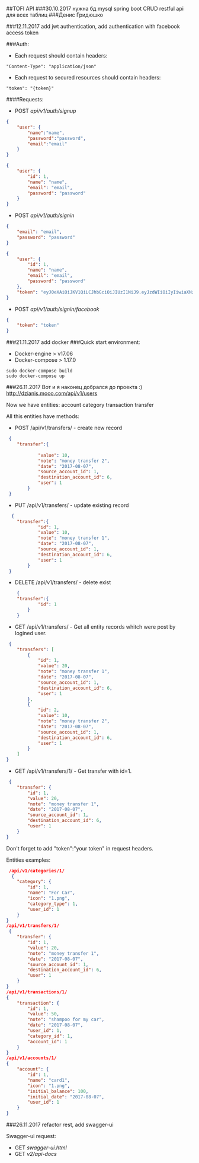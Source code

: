 ##TOFI API
###30.10.2017
нужна бд mysql
spring boot
CRUD restful api для всех таблиц
###Денис Гридюшко

###12.11.2017
add jwt authentication, add authentication with facebook access token

###Auth:
  * Each request should contain headers:
```
"Content-Type": "application/json"
```
  * Each request to secured resources should contain headers:
```
"token": "{token}"
```
####Requests:
  * POST *api/v1/auth/signup*
```json
{
	"user": {
		"name":"name",
		"password":"password",
		"email":"email"
	}
}
```
```json
{
    "user": {
        "id": 1,
        "name": "name",
        "email": "email",
        "password": "password"
    }
}
```
  * POST *api/v1/auth/signin*
```json
{
  	"email": "email",
    "password": "password"
}
```
```json
{
    "user": {
        "id": 1,
        "name": "name",
        "email": "email",
        "password": "password"
    },
    "token": "eyJ0eXAiOiJKV1QiLCJhbGciOiJIUzI1NiJ9.eyJzdWIiOiIyIiwiaXNzIjoicGVyZmVjdC10ZWFtIn0.wjjPkscxj60DsdxsQY7_CAPWVEISk-oOuQ9MU9ZdUhI"
}
```
  * POST *api/v1/auth/signin/facebook*
```json
{
	"token": "token"
}
```

###21.11.2017
add docker
###Quick start
environment:
  * Docker-engine > v17.06
  * Docker-compose > 1.17.0
```
sudo docker-compose build
sudo docker-compose up
```

###26.11.2017
Вот и я наконец добрался до проекта :)
http://dzianis.mooo.com/api/v1/users

Now we have entities:
account
category
transaction
transfer

All this entities have methods:
  * POST /api/v1/transfers/ - create new record
```json
 {
    "transfer":{
            
            "value": 10,
            "note": "money transfer 2",
            "date": "2017-08-07",
            "source_account_id": 1,
            "destination_account_id": 6,
            "user": 1
        }
 }
```
  * PUT /api/v1/transfers/ - update existing record
```json
  {
    "transfer":{
            "id": 1,
            "value": 10,
            "note": "money transfer 1",
            "date": "2017-08-07",
            "source_account_id": 1,
            "destination_account_id": 6,
            "user": 1
        }
 }
```
  * DELETE /api/v1/transfers/ - delete exist
```json
    {
    "transfer":{
            "id": 1
        }
    }
```
   
  * GET /api/v1/transfers/ - Get all entity records whitch were post by logined user.
```json
 {
    "transfers": [
        {
            "id": 1,
            "value": 20,
            "note": "money transfer 1",
            "date": "2017-08-07",
            "source_account_id": 1,
            "destination_account_id": 6,
            "user": 1
        },
        {
            "id": 2,
            "value": 10,
            "note": "money transfer 2",
            "date": "2017-08-07",
            "source_account_id": 1,
            "destination_account_id": 6,
            "user": 1
        }
    ]
}
```
  * GET /api/v1/transfers/1/ - Get transfer with id=1.
```json
 {
    "transfer": {
        "id": 1,
        "value": 20,
        "note": "money transfer 1",
        "date": "2017-08-07",
        "source_account_id": 1,
        "destination_account_id": 6,
        "user": 1
    }
}
```
  
  Don't forget to add "token":"your token" in request headers.
  
  Entities examples:
```json
 /api/v1/categories/1/
  {
    "category": {
        "id": 1,
        "name": "For Car",
        "icon": "1.png",
        "category_type": 1,
        "user_id": 1
    }
}
/api/v1/transfers/1/
 {
    "transfer": {
        "id": 1,
        "value": 20,
        "note": "money transfer 1",
        "date": "2017-08-07",
        "source_account_id": 1,
        "destination_account_id": 6,
        "user": 1
    }
}
/api/v1/transactions/1/
{
    "transaction": {
        "id": 1,
        "value": 50,
        "note": "shampoo for my car",
        "date": "2017-08-07",
        "user_id": 1,
        "category_id": 1,
        "account_id": 1
    }
}
/api/v1/accounts/1/
{
    "account": {
        "id": 1,
        "name": "card1",
        "icon": "1.png",
        "initial_balance": 100,
        "initial_date": "2017-08-07",
        "user_id": 1
    }
}

```
###26.11.2017
refactor rest, add swagger-ui

Swagger-ui request:
  * GET *swagger-ui.html*
  * GET *v2/api-docs*
